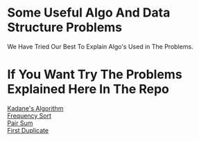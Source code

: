 # Some Useful Algo And Data Structure Problems
 We Have Tried Our Best To Explain Algo's Used in The Problems.
# If You Want Try The Problems Explained Here In The Repo 
 [Kadane's Algorithm](https://practice.geeksforgeeks.org/problems/kadanes-algorithm-1587115620/1)  
 [Frequency Sort](https://practice.geeksforgeeks.org/problems/sorting-elements-of-an-array-by-frequency/0)  
 [Pair Sum](https://practice.geeksforgeeks.org/problems/key-pair5616/1)  
 [First Duplicate](https://practice.geeksforgeeks.org/problems/first-repeating-element4018/1)
 
